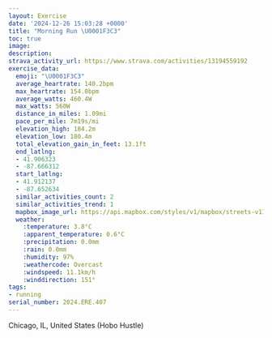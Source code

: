 ```yaml
---
layout: Exercise
date: '2024-12-26 15:03:28 +0000'
title: "Morning Run \U0001F3C3"
toc: true
image:
description:
strava_activity_url: https://www.strava.com/activities/13194559192
exercise_data:
  emoji: "\U0001F3C3"
  average_heartrate: 140.2bpm
  max_heartrate: 154.0bpm
  average_watts: 460.4W
  max_watts: 560W
  distance_in_miles: 1.09mi
  pace_per_mile: 7m19s/mi
  elevation_high: 184.2m
  elevation_low: 180.4m
  total_elevation_gain_in_feet: 13.1ft
  end_latlng:
  - 41.906323
  - -87.666312
  start_latlng:
  - 41.912137
  - -87.652634
  similar_activities_count: 2
  similar_activities_trend: 1
  mapbox_image_url: https://api.mapbox.com/styles/v1/mapbox/streets-v11/static/path-5+787af2-1.0(evx~Fv%7D~uO%3FHB%3FVKFNCbCENH%60BDhC%3FrKDzFC~CD%60%40An%40BdBCb%40FvC%3FnDArBEj%40Dj%40CZJn%40Cz%40%3FnABx%40BJGv%40DnAAd%40BDD%40b%40%3F%60%40F~AGbA%40x%40CNC%60%40%40l%40P%60%40BVHZElACT%40),pin-s-s+e5b22e(-87.6542,41.91091),pin-s-f+89ae00(-87.66647000000002,41.90768)/auto/800x800?access_token=pk.eyJ1Ijoiam9zaGJlY2ttYW4iLCJhIjoiY205eWR2aDd1MWZ6djJrbXc4a3M0bWZleiJ9.XiG9OWkNcZk2QzjJbxLB4A
  weather:
    :temperature: 3.8°C
    :apparent_temperature: 0.6°C
    :precipitation: 0.0mm
    :rain: 0.0mm
    :humidity: 97%
    :weathercode: Overcast
    :windspeed: 11.1km/h
    :winddirection: 151°
tags:
- running
serial_number: 2024.ERE.407
---
```

Chicago, IL, United States (Hobo Hustle)
